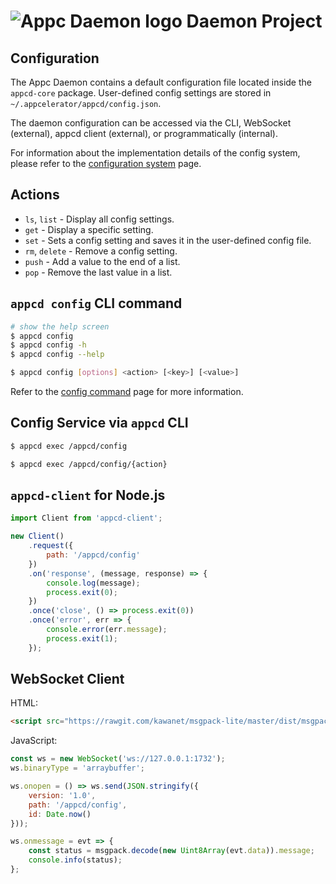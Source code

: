 # ![Appc Daemon logo](images/appc-daemon.png) Daemon Project

## Configuration

The Appc Daemon contains a default configuration file located inside the `appcd-core` package.
User-defined config settings are stored in `~/.appcelerator/appcd/config.json`.

The daemon configuration can be accessed via the CLI, WebSocket (external), appcd client
(external), or programmatically (internal).

For information about the implementation details of the config system, please refer to the
[configuration system](Components/Configuration-System.md) page.

## Actions

 * `ls`, `list` - Display all config settings.
 * `get` - Display a specific setting.
 * `set` - Sets a config setting and saves it in the user-defined config file.
 * `rm`, `delete` - Remove a config setting.
 * `push` - Add a value to the end of a list.
 * `pop` - Remove the last value in a list.

## `appcd config` CLI command

```sh
# show the help screen
$ appcd config
$ appcd config -h
$ appcd config --help

$ appcd config [options] <action> [<key>] [<value>]
```

Refer to the [config command](Commands/config.md) page for more information.

## Config Service via `appcd` CLI

```sh
$ appcd exec /appcd/config

$ appcd exec /appcd/config/{action}
```

## `appcd-client` for Node.js

```js
import Client from 'appcd-client';

new Client()
	.request({
		path: '/appcd/config'
	})
	.on('response', (message, response) => {
		console.log(message);
		process.exit(0);
	})
	.once('close', () => process.exit(0))
	.once('error', err => {
		console.error(err.message);
		process.exit(1);
	});
```

## WebSocket Client

HTML:

```html
<script src="https://rawgit.com/kawanet/msgpack-lite/master/dist/msgpack.min.js"></script>
```

JavaScript:

```js
const ws = new WebSocket('ws://127.0.0.1:1732');
ws.binaryType = 'arraybuffer';

ws.onopen = () => ws.send(JSON.stringify({
    version: '1.0',
    path: '/appcd/config',
    id: Date.now()
}));

ws.onmessage = evt => {
	const status = msgpack.decode(new Uint8Array(evt.data)).message;
    console.info(status);
};
```
